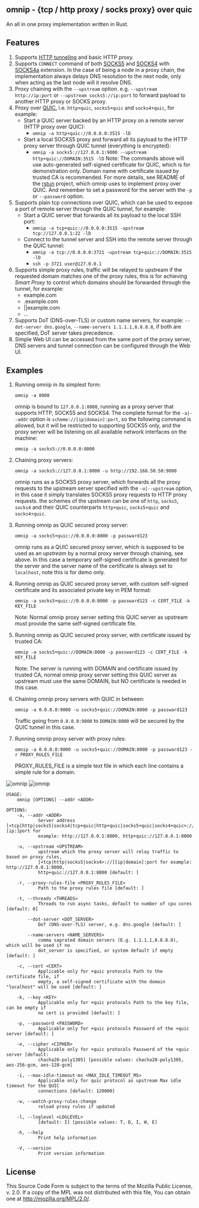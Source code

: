 omnip - {tcp / http proxy / socks proxy} over quic
--------

An all in one proxy implementation written in Rust.

Features
--------

1. Supports [HTTP tunneling](https://en.wikipedia.org/wiki/HTTP_tunnel) and basic HTTP proxy.
2. Supports `CONNECT` command of both [SOCKS5](https://www.rfc-editor.org/rfc/rfc1928) and [SOCKS4](https://www.openssh.com/txt/socks4.protocol) with [SOCKS4a](https://www.openssh.com/txt/socks4a.protocol) extension. In the case of being a node in a proxy chain, the implementation always delays DNS resolution to the next node, only when acting as the last node will it resolve DNS.
3. Proxy chaining with the `--upstream` option. e.g. `--upstream http://ip:port` or `--upstream socks5://ip:port` to forward payload to another HTTP proxy or SOCKS proxy.
4. Proxy over [QUIC](https://quicwg.org/), i.e. `http+quic`, `socks5+quic` and `socks4+quic`, for example:
    * Start a QUIC server backed by an HTTP proxy on a remote server (HTTP proxy over QUIC):
      * `omnip -a http+quic://0.0.0.0:3515 -lD`
    * Start a local SOCKS5 proxy and forward all its payload to the HTTP proxy server through QUIC tunnel (everything is encrypted):
      * `omnip -a socks5://127.0.0.1:9000 --upstream http+quic://DOMAIN:3515 -lD`
    Note: The commands above will use auto-generated self-signed certificate for QUIC, which is for demonstration only. Domain name with certificate issued by trusted CA is recommended. For more details, see README of the [rstun](https://github.com/neevek/rstun) project, which omnip uses to implement proxy over QUIC. And remember to set a password for the server with the `-p` or `--password` option.
5. Supports plain tcp connections over QUIC, which can be used to expose a port of remote server through the QUIC tunnel, for example:
    * Start a QUIC server that forwards all its payload to the local SSH port:
      * `omnip -a tcp+quic://0.0.0.0:3515 -upstream tcp://127.0.0.1:22 -lD`
    * Connect to the tunnel server and SSH into the remote server through the QUIC tunnel:
      * `omnip -a tcp://0.0.0.0:3721 -upstream tcp+quic://DOMAIN:3515 -lD`
      * `ssh -p 3721 user@127.0.0.1`
6. Supports simple proxy rules, traffic will be relayed to upstream if the requested domain matches one of the proxy rules, this is for achieving *Smart Proxy* to control which domains should be forwarded through the tunnel, for example:
    * example.com
    * .example.com
    * ||example.com
    * ...
7. Supports DoT (DNS-over-TLS) or custom name servers, for example: `--dot-server dns.google`, `--name-servers 1.1.1.1,8.8.8.8`, if both are specified, DoT server takes precedence.
8. Simple Web UI can be accessed from the same port of the proxy server, DNS servers and tunnel connection can be configured through the Web UI.

Examples
--------

1. Running omnip in its simplest form:

    ```
    omnip -a 8000
    ```

    omnip is bound to `127.0.0.1:8000`, running as a proxy server that supports HTTP, SOCKS5 and SOCKS4. The complete format for the `-a|--addr` option is `scheme://[ip|domain]:port`, so the following command is allowed, but it will be restricted to supporting SOCKS5 only, and the proxy server will be listening on all available network interfaces on the machine:

    ```
    omnip -a socks5://0.0.0.0:8000
    ```

2. Chaining proxy servers:

    `omnip -a socks5://127.0.0.1:8000 -u http://192.168.50.50:9000`

    omnip runs as a SOCKS5 proxy server, which forwards all the proxy requests to the upstream server specified with the `-u|--upstream` option, in this case it simply translates SOCKS5 proxy requests to HTTP proxy requests. the schemes of the upstream can be one of `http`, `socks5`, `socks4` and their QUIC counterparts `http+quic`, `socks5+quic` and `socks4+quic`.

3. Running omnip as QUIC secured proxy server:

    `omnip -a socks5+quic://0.0.0.0:8000 -p passward123`

    omnip runs as a QUIC secured proxy server, which is supposed to be used as an *upstream* by a normal proxy server through chaining, see above. In this case a temporary self-signed certificate is generated for the server and the server name of the certificate is always set to `localhost`, note this is for demo only.

4. Running omnip as QUIC secured proxy server, with custom self-signed certificate and its associated private key in PEM format:

    `omnip -a socks5+quic://0.0.0.0:8000 -p passward123 -c CERT_FILE -k KEY_FILE`

    Note: Normal omnip proxy server setting this QUIC server as upstream must provide the same self-signed certificate file.

5. Running omnip as QUIC secured proxy server, with certificate issued by trusted CA:

    `omnip -a socks5+quic://DOMAIN:8000 -p passward123 -c CERT_FILE -k KEY_FILE`

    Note: The server is running with DOMAIN and certificate issued by trusted CA, normal omnip proxy server setting this QUIC server as upstream must use the same DOMAIN, but NO certificate is needed in this case.

6. Chaining omnip proxy servers with QUIC in between:

    `omnip -a 0.0.0.0:9000 -u socks5+quic://DOMAIN:8000 -p passward123`

    Traffic going from `0.0.0.0:9000` to `DOMAIN:8000` will be secured by the QUIC tunnel in this case.

7. Running omnip proxy server with proxy rules:

    `omnip -a 0.0.0.0:9000 -u socks5+quic://DOMAIN:8000 -p passward123 -r PROXY_RULES_FILE`

    PROXY_RULES_FILE is a simple text file in which each line contains a simple rule for a domain.


![omnip](https://github.com/neevek/omnip/raw/master/omnip1.jpg)
![omnip](https://github.com/neevek/omnip/raw/master/omnip2.jpg)

```
USAGE:
    omnip [OPTIONS] --addr <ADDR>

OPTIONS:
    -a, --addr <ADDR>
            Server address [<tcp|http|socks5|socks4|tcp+quic|http+quic|socks5+quic|socks4+quic>://][ip:]port for
            example: http://127.0.0.1:8000, http+quic://127.0.0.1:8000

    -u, --upstream <UPSTREAM>
            upstream which the proxy server will relay traffic to based on proxy rules,
            [<tcp|http|socks5|socks4>://][ip|domain]:port for example: http://127.0.0.1:8000,
            http+quic://127.0.0.1:8000 [default: ]

    -r, --proxy-rules-file <PROXY_RULES_FILE>
            Path to the proxy rules file [default: ]

    -t, --threads <THREADS>
            Threads to run async tasks, default to number of cpu cores [default: 0]

        --dot-server <DOT_SERVER>
            DoT (DNS-over-TLS) server, e.g. dns.google [default: ]

        --name-servers <NAME_SERVERS>
            comma saprated domain servers (E.g. 1.1.1.1,8.8.8.8), which will be used if no
            dot_server is specified, or system default if empty [default: ]

    -c, --cert <CERT>
            Applicable only for +quic protocols Path to the certificate file, if
            empty, a self-signed certificate with the domain "localhost" will be used [default: ]

    -k, --key <KEY>
            Applicable only for +quic protocols Path to the key file, can be empty if
            no cert is provided [default: ]

    -p, --password <PASSWORD>
            Applicable only for +quic protocols Password of the +quic server [default: ]

    -e, --cipher <CIPHER>
            Applicable only for +quic protocols Password of the +quic server [default:
            chacha20-poly1305] [possible values: chacha20-poly1305, aes-256-gcm, aes-128-gcm]

    -i, --max-idle-timeout-ms <MAX_IDLE_TIMEOUT_MS>
            Applicable only for quic protocol as upstream Max idle timeout for the QUIC
            connections [default: 120000]

    -w, --watch-proxy-rules-change
            reload proxy rules if updated

    -l, --loglevel <LOGLEVEL>
            [default: I] [possible values: T, D, I, W, E]

    -h, --help
            Print help information

    -V, --version
            Print version information
```

License
-------

This Source Code Form is subject to the terms of the Mozilla Public
License, v. 2.0. If a copy of the MPL was not distributed with this
file, You can obtain one at http://mozilla.org/MPL/2.0/.
